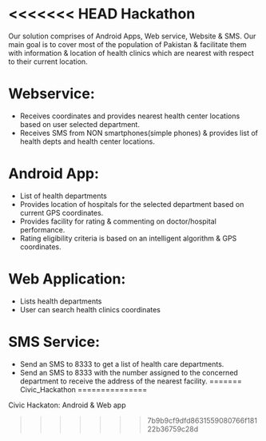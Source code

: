 <<<<<<< HEAD
Hackathon
=========

Our solution comprises of Android Apps, Web service, Website & SMS. Our main goal is to cover most of the population of Pakistan 
& facilitate them with information & location of health clinics which are nearest with respect to their current location. 


Webservice:
===========

- Receives coordinates and provides nearest health center locations based on user selected department.
- Receives SMS from NON smartphones(simple phones) & provides list of health depts and health center locations.


Android App:
============

- List of health departments
- Provides location of hospitals for the selected department based on current GPS coordinates.
- Provides facility for rating & commenting on doctor/hospital performance.
- Rating eligibility criteria is based on an intelligent algorithm & GPS coordinates.



Web Application:
=================

- Lists health departments 
- User can search health clinics coordinates

SMS Service:
=================

- Send an SMS to 8333 to get a list of health care departments.
- Send an SMS to 8333 with the number assigned to the concerned department to receive the address of the nearest facility.
=======
Civic_Hackathon
===============

Civic Hackaton: Android &amp; Web app
>>>>>>> 7b9b9cf9dfd8631559080766f18122b36759c28d

